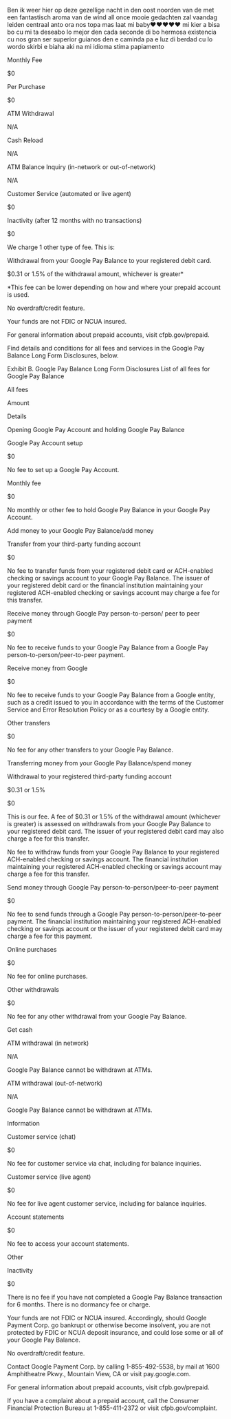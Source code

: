Ben ik weer hier op deze gezellige nacht in den oost noorden van de 
met een fantastisch aroma van de wind 
all once mooie gedachten 
zal 
vaandag
leiden centraal
anto ora nos topa mas laat mi baby❤️❤️❤️❤️❤️
mi kier a bisa bo cu mi ta deseabo lo mejor den cada seconde 
di bo hermosa existencia 
cu nos gran ser superior 
guianos
den e caminda 
pa e luz
di berdad
cu
lo wordo skirbi
e biaha aki 
na 
mi idioma 
stima 
papiamento 







Monthly Fee

$0

Per Purchase

$0

ATM Withdrawal

N/A

Cash Reload

N/A

ATM Balance Inquiry (in-network or out-of-network)

N/A

Customer Service (automated or live agent)

$0

Inactivity (after 12 months with no transactions)

$0

We charge 1 other type of fee. This is:

Withdrawal from your Google Pay Balance to your registered debit card.  

$0.31 or 1.5% of the withdrawal amount, whichever is greater*

*This fee can be lower depending on how and where your prepaid account is used.

No overdraft/credit feature.

Your funds are not FDIC or NCUA insured.

For general information about prepaid accounts, visit cfpb.gov/prepaid.

Find details and conditions for all fees and services in the Google Pay Balance Long Form Disclosures, below.

Exhibit B. Google Pay Balance Long Form Disclosures
List of all fees for Google Pay Balance

All fees

Amount

Details

Opening Google Pay Account and holding Google Pay Balance

Google Pay Account setup

$0

No fee to set up a Google Pay Account.

Monthly fee

$0

No monthly or other fee to hold Google Pay Balance in your Google Pay Account.

Add money to your Google Pay Balance/add money

Transfer from your third-party funding account

$0

No fee to transfer funds from your registered debit card or ACH-enabled checking or savings account to your Google Pay Balance. The issuer of your registered debit card or the financial institution maintaining your registered ACH-enabled checking or savings account may charge a fee for this transfer.

Receive money through Google Pay person-to-person/ peer to peer payment

$0

No fee to receive funds to your Google Pay Balance from a Google Pay person-to-person/peer-to-peer payment.

Receive money from Google

$0

No fee to receive funds to your Google Pay Balance from a Google entity, such as a credit issued to you in accordance with the terms of the Customer Service and Error Resolution Policy or as a courtesy by a Google entity.

Other transfers

$0

No fee for any other transfers to your Google Pay Balance.

Transferring money from your Google Pay Balance/spend money

Withdrawal to your registered third-party funding account

$0.31 or 1.5%

$0

This is our fee. A fee of $0.31 or 1.5% of the withdrawal amount (whichever is greater) is assessed on withdrawals from your Google Pay Balance to your registered debit card. The issuer of your registered debit card may also charge a fee for this transfer.

No fee to withdraw funds from your Google Pay Balance to your registered ACH-enabled checking or savings account. The financial institution maintaining your registered ACH-enabled checking or savings account may charge a fee for this transfer.

Send money through Google Pay person-to-person/peer-to-peer payment

$0

No fee to send funds through a Google Pay person-to-person/peer-to-peer payment. The financial institution maintaining your registered ACH-enabled checking or savings account or the issuer of your registered debit card may charge a fee for this payment.

Online purchases

$0

No fee for online purchases.

Other withdrawals

$0

No fee for any other withdrawal from your Google Pay Balance.

Get cash

ATM withdrawal (in network)

N/A

Google Pay Balance cannot be withdrawn at ATMs.

ATM withdrawal (out-of-network)

N/A

Google Pay Balance cannot be withdrawn at ATMs.

Information

Customer service (chat)

$0

No fee for customer service via chat, including for balance inquiries.

Customer service (live agent)

$0

No fee for live agent customer service, including for balance inquiries.

Account statements

$0

No fee to access your account statements.

Other

Inactivity

$0

There is no fee if you have not completed a Google Pay Balance transaction for 6 months. There is no dormancy fee or charge.

Your funds are not FDIC or NCUA insured. Accordingly, should Google Payment Corp. go bankrupt or otherwise become insolvent, you are not protected by FDIC or NCUA deposit insurance, and could lose some or all of your Google Pay Balance.

No overdraft/credit feature.

Contact Google Payment Corp. by calling 1-855-492-5538, by mail at 1600 Amphitheatre Pkwy., Mountain View, CA or visit pay.google.com.

For general information about prepaid accounts, visit cfpb.gov/prepaid.

If you have a complaint about a prepaid account, call the Consumer Financial Protection Bureau at 1-855-411-2372 or visit cfpb.gov/complaint.

